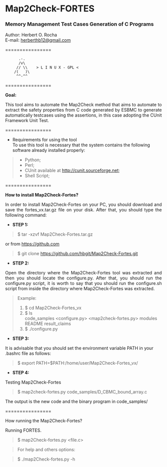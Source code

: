 <h1>Map2Check-FORTES</h1>
<h3>Memory Management Test Cases Generation of C Programs</h3>

Author: Herbert O. Rocha <br>
E-mail: herberthb12@gmail.com

================ 

          .-.          
          /v\
         // \\    > L I N U X - GPL <
        /(   )\
         ^^-^^
         
================


<b>Goal:</b> 
<p align="justify">
     This tool aims to automate the Map2Check method that aims to automate to extract the safety properties from 
     C code generated by ESBMC to generate automatically testcases using the assertions, in this case adopting the 
     CUnit Framework Unit Test.
</p>

================

- Requirements for using the tool<br>
To use this tool is necessary that the system contains the following software already installed properly:

> - Python;
> - Perl;
> - CUnit available at http://cunit.sourceforge.net;
> - Shell Script;

================


<b>How to install Map2Check-Fortes?</b>

<p align="justify">
In order to install Map2Check-Fortes on your PC, you should download and save the fortes_vx.tar.gz file on your disk. 
After that, you should type the following command:
</p>

- <b>STEP 1:</b>

> $ tar -xzvf Map2Check-Fortes.tar.gz

or from https://github.com

> $ git clone https://github.com/hbgit/Map2Check-Fortes.git

- <b>STEP 2:</b>
<p align="justify">
Open the directory where the Map2Check-Fortes tool was extracted and then you should locate the configure.py. 
After that, you should run the configure.py script, it is worth to say that you should run the 
configure.sh script from inside the directory where Map2Check-Fortes was extracted.
</p>

> Example: <br>
> 1) $ cd Map2Check-Fortes_vx <br>
> 2) $ ls <br>
>    code_samples  <configure.py>  <map2check-fortes.py>  modules  README  result_claims <br>
> 3) $ ./configure.py <br>


- <b>STEP 3:</b>

It is advisable that you should set the environment variable PATH in your .bashrc file as follows:

> $ export PATH=$PATH:/home/user/Map2Check-Fortes_vx/

- <b>STEP 4:</b>

Testing Map2Check-Fortes

> $ map2check-fortes.py code_samples/D_CBMC_bound_array.c 

The output is the new code and the binary program in  code_samples/


================

How running the Map2Check-Fortes?

Running FORTES.

> $ map2Check-fortes.py <file.c>

> For help and others options:

> $ ./map2Check-fortes.py -h
